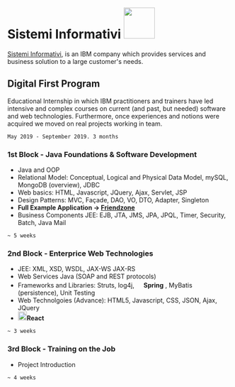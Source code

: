 <h1>Sistemi Informativi <img src="https://upload.wikimedia.org/wikipedia/commons/thumb/5/51/IBM_logo.svg/1280px-IBM_logo.svg.png" width="70"></img></h1>

[Sistemi Informativi](https://www.sistinf.it/), is an IBM company which provides services and business solution to a large customer's needs.

## Digital First Program
Educational Internship in which IBM practitioners and trainers have led intensive and complex courses on current (and past, but needed) software and web technologies. Furthermore, once experiences and notions were acquired we moved on real projects working in team.

`May 2019 - September 2019. 3 months`

### 1st Block - Java Foundations & Software Development
+ Java and OOP
+ Relational Model: Conceptual, Logical and Physical Data Model, mySQL, MongoDB (overview), JDBC
+ Web basics: HTML, Javascript, JQuery, Ajax, Servlet, JSP
+ Design Patterns:  MVC, Façade, DAO, VO, DTO, Adapter, Singleton
+ **Full Example Application &rarr; [Friendzone](https://github.com/Starnino/Friendzone "Friendzone")**
+ Business Components JEE: EJB, JTA, JMS, JPA, JPQL, Timer, Security, Batch, Java Mail

`~ 5 weeks`

### 2nd Block - Enterprice Web Technologies
+ JEE: XML, XSD, WSDL, JAX-WS JAX-RS
+ Web Services Java (SOAP and REST protocols)
+ Frameworks and Libraries: Struts, log4j, 
<img src=https://cdn.freebiesupply.com/logos/large/2x/spring-3-logo-png-transparent.png width="17"/>**Spring**
, MyBatis (persistence), Unit Testing
+ Web Technolgoies (Advance): HTML5, Javascript, CSS, JSON, Ajax, JQuery
+ <img src=https://cdn4.iconfinder.com/data/icons/logos-3/600/React.js_logo-512.png width="20"/>**React**

`~ 3 weeks`

### 3rd Block - Training on the Job
+ Project Introduction

`~ 4 weeks`
